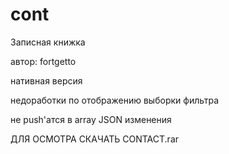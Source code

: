 # cont

Записная книжка

автор: fortgetto

нативная версия

недоработки по отображению выборки фильтра

не push'атся в array JSON изменения

ДЛЯ ОСМОТРА СКАЧАТЬ CONTACT.rar

